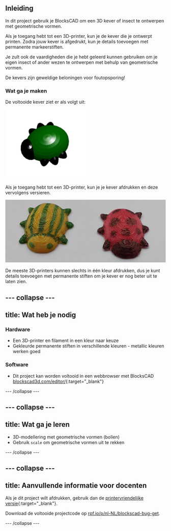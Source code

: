 ## Inleiding

In dit project gebruik je BlocksCAD om een 3D kever of insect te ontwerpen met geometrische vormen.

Als je toegang hebt tot een 3D-printer, kun je de kever die je ontwerpt printen. Zodra jouw kever is afgedrukt, kun je details toevoegen met permanente markeerstiften.

Je zult ook de vaardigheden die je hebt geleerd kunnen gebruiken om je eigen insect of ander wezen te ontwerpen met behulp van geometrische vormen.

De kevers zijn geweldige beloningen voor foutopsporing!

### Wat ga je maken

De voltooide kever ziet er als volgt uit:

![schermafbeelding](images/bug-complete.png)

Als je toegang hebt tot een 3D-printer, kun je je kever afdrukken en deze vervolgens versieren.

![Voltooid project](images/bug-showcase.png)

De meeste 3D-printers kunnen slechts in één kleur afdrukken, dus je kunt details toevoegen met permanente stiften om je kever er nog beter uit te laten zien.

--- collapse ---
---
title: Wat heb je nodig
---

### Hardware

+ Een 3D-printer en filament in een kleur naar keuze
+ Gekleurde permanente stiften in verschillende kleuren - metallic kleuren werken goed

### Software

+ Dit project kan worden voltooid in een webbrowser met BlocksCAD [blockscad3d.com/editor/](https://www.blockscad3d.com/editor){:target="_blank"}

--- /collapse ---

--- collapse ---
---
title: Wat ga je leren
---

+ 3D-modellering met geometrische vormen (bollen)
+ Gebruik `scale` om geometrische vormen uit te rekken

--- /collapse ---

--- collapse ---
---
title: Aanvullende informatie voor docenten
---

Als je dit project wilt afdrukken, gebruik dan de [printervriendelijke versie](https://projects.raspberrypi.org/nl-NL/projects/blockscad-bug/print){:target="_blank"}.

Download de voltooide projectcode op [rpf.io/p/nl-NL/blockscad-bug-get](https://rpf.io/p/nl-NL/blockscad-bug-get).

--- /collapse ---
